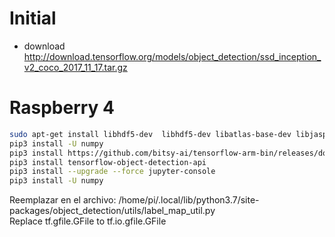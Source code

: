 # Initial

- download http://download.tensorflow.org/models/object_detection/ssd_inception_v2_coco_2017_11_17.tar.gz

# Raspberry 4 

```sh
sudo apt-get install libhdf5-dev  libhdf5-dev libatlas-base-dev libjasper-dev libqtgui4  libqt4-test
pip3 install -U numpy
pip3 install https://github.com/bitsy-ai/tensorflow-arm-bin/releases/download/v2.4.0-rc2/tensorflow-2.4.0rc2-cp37-none-linux_armv7l.whl
pip3 install tensorflow-object-detection-api
pip3 install --upgrade --force jupyter-console
pip3 install -U numpy
```

Reemplazar en el archivo: /home/pi/.local/lib/python3.7/site-packages/object_detection/utils/label_map_util.py<br />
Replace tf.gfile.GFile to tf.io.gfile.GFile
